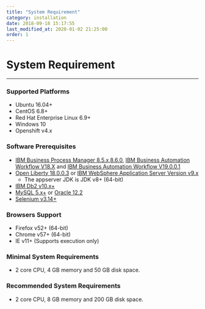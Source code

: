 ```yaml
---
title: "System Requirement"
category: installation
date: 2018-09-18 15:17:55
last_modified_at: 2020-01-02 21:25:00
order: 1
---
```


# System Requirement
***
### Supported Platforms

* Ubuntu 16.04+
* CentOS 6.8+
* Red Hat Enterprise Linux 6.9+
* Windows 10
* Openshift v4.x


### Software Prerequisites

* [IBM Business Process Manager 8.5.x,8.6.0](https://www.ibm.com/support/knowledgecenter/en/SSFPJS), [IBM Business Automation Workflow V18.X](https://www.ibm.com/support/knowledgecenter/en/SS8JB4_18.0.0/com.ibm.wbpm.workflow.main.doc/kc-homepage-workflow.html) and [IBM Business Automation Workflow V19.0.0.1](https://www.ibm.com/support/knowledgecenter/SS8JB4/com.ibm.wbpm.workflow.main.doc/kc-homepage-workflow.html) 
* [Open Liberty 18.0.0.3](https://public.dhe.ibm.com/ibmdl/export/pub/software/openliberty/runtime/release/2018-09-05_2337/openliberty-18.0.0.3.zip) or [IBM WebSphere Application Server Version  v9.x](https://www.ibm.com/support/knowledgecenter/en/SSAW57_9.0.0/com.ibm.websphere.nd.multiplatform.doc/ae/welcome_ndmp.html)
    - The appserver JDK is JDK v8+ (64-bit) 
* [IBM Db2 v10.x+](https://www.ibm.com/analytics/us/en/db2/) 
* [MySQL 5.x+](https://dev.mysql.com/downloads/mysql/) or [Oracle 12.2](https://sdc-china.github.io/IDA-doc/installation/installation-db.html#install-and-configure-oracle)
* [Selenium v3.14+](https://sdc-china.github.io/IDA-doc/administration/administration-selenium-hub-configuration.html)


### Browsers Support

* Firefox v52+ (64-bit)
* Chrome v57+ (64-bit)
* IE v11+ (Supports execution only)

### Minimal System Requirements
- 2 core CPU, 4 GB memory and 50 GB disk space.

### Recommended System Requirements
- 2 core CPU, 8 GB memory and 200 GB disk space.
